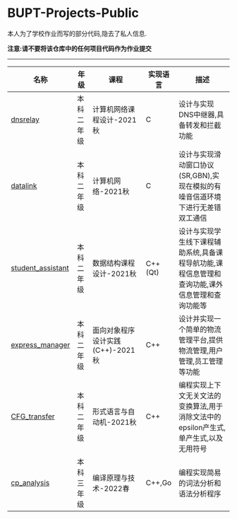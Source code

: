 # BUPT-Projects-Public

本人为了学校作业而写的部分代码,隐去了私人信息.

**注意️:请不要将该仓库中的任何项目代码作为作业提交**

---

| 名称 | 年级 | 课程 |实现语言| 描述 |
|------|-------|--------|-------|-------------|
|[ dnsrelay ](/dnsrelay/)|本科二年级|计算机网络课程设计-2021秋|C|设计与实现DNS中继器,具备转发和拦截功能|
|[ datalink ](/datalink/)|本科二年级|计算机网络-2021秋|C|设计与实现滑动窗口协议(SR,GBN),实现在模拟的有噪音信道环境下进行无差错双工通信|
|[ student_assistant ](/student_assistant/)|本科二年级|数据结构课程设计-2021秋|C++(Qt)|设计与实现学生线下课程辅助系统,具备课程导航功能,课程信息管理和查询功能,课外信息管理和查询功能等|
|[ express_manager ](/express_manager/)|本科二年级|面向对象程序设计实践(C++)-2021秋|C++|设计并实现一个简单的物流管理平台,提供物流管理,用户管理,员工管理等功能|
|[ CFG_transfer ](/CFG_transfer/)|本科二年级|形式语言与自动机-2021秋|C++|编程实现上下文无关文法的变换算法,用于消除文法中的epsilon产生式,单产生式,以及无用符号|
|[ cp_analysis ](/cp_analysis/)|本科三年级|编译原理与技术-2022春|C++,Go|编程实现简易的词法分析和语法分析程序|
